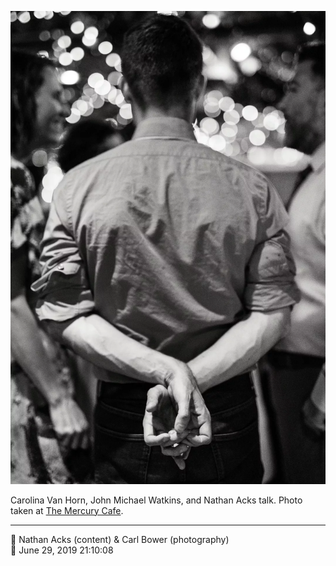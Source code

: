 ![Carolina Van Horn, John Michael Watkins, and Nathan Acks talk](assets/7f89c7e953799710b8244578dd339d11.webp)

Carolina Van Horn, John Michael Watkins, and Nathan Acks talk. Photo taken at [The Mercury Cafe](http://mercurycafe.com/).

- - - -

<span aria-hidden="true">👥</span> Nathan Acks (content) & Carl Bower (photography)  
<span aria-hidden="true">📅</span> June 29, 2019 21:10:08
